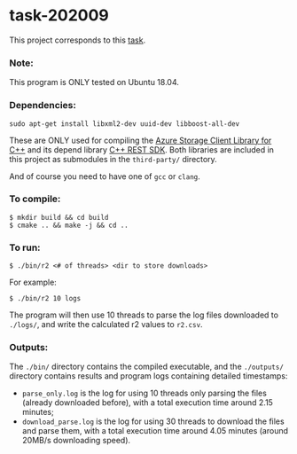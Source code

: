 # task-202009

This project corresponds to this [task](https://github.com/terryjccg/task-202009).

### Note:
This program is ONLY tested on Ubuntu 18.04.

### Dependencies:
```
sudo apt-get install libxml2-dev uuid-dev libboost-all-dev
```
These are ONLY used for compiling the [Azure Storage Client Library for C++](https://github.com/Azure/azure-storage-cpp) and its depend library [C++ REST SDK](https://github.com/microsoft/cpprestsdk). Both libraries are included in this project as submodules in the `third-party/` directory.


And of course you need to have one of `gcc` or `clang`.

### To compile:
```
$ mkdir build && cd build
$ cmake .. && make -j && cd ..
```

### To run:
```
$ ./bin/r2 <# of threads> <dir to store downloads>
```

For example:
```
$ ./bin/r2 10 logs
```

The program will then use 10 threads to parse the log files downloaded to `./logs/`, and write the calculated r2 values to `r2.csv`.

### Outputs:
The `./bin/` directory contains the compiled executable, and the `./outputs/` directory contains results and program logs containing detailed timestamps: 

- `parse_only.log` is the log for using 10 threads only parsing the files (already downloaded before), with a total execution time around 2.15 minutes;
- `download_parse.log` is the log for using 30 threads to download the files and parse them, with a total execution time around 4.05 minutes (around 20MB/s downloading speed).
